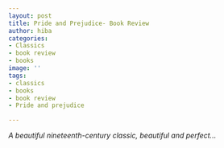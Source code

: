 ```yaml
---
layout: post
title: Pride and Prejudice- Book Review
author: hiba
categories:
- Classics
- book review
- books
image: ''
tags:
- classics
- books
- book review
- Pride and prejudice

---
```

_A beautiful nineteenth-century classic, beautiful and perfect..._